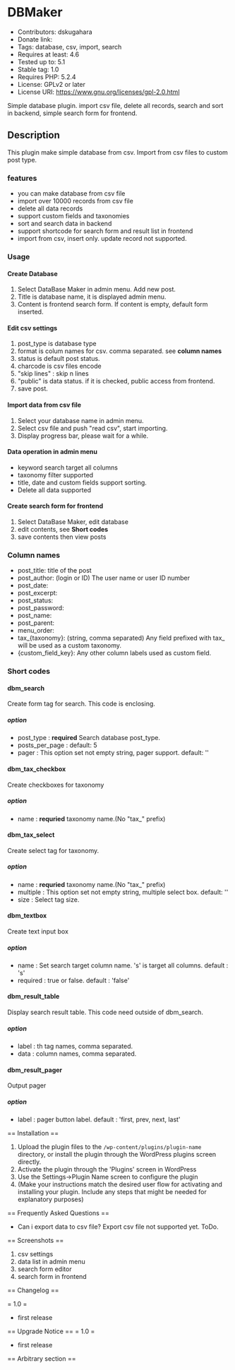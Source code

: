 # DBMaker
* Contributors: dskugahara
* Donate link: 
* Tags: database, csv, import, search
* Requires at least: 4.6
* Tested up to: 5.1
* Stable tag: 1.0
* Requires PHP: 5.2.4
* License: GPLv2 or later
* License URI: https://www.gnu.org/licenses/gpl-2.0.html

Simple database plugin. import csv file, delete all records, 
search and sort in backend, simple search form for frontend.

## Description

This plugin make simple database from csv.
Import from csv files to custom post type.

### features
* you can make database from csv file
* import over 10000 records from csv file
* delete all data records
* support custom fields and taxonomies
* sort and search data in backend
* support shortcode for search form and result list in frontend
* import from csv, insert only. update record not supported.

### Usage

#### Create Database
1. Select DataBase Maker in admin menu. Add new post.
1. Title is database name, it is displayed admin menu.
1. Content is frontend search form. If content is empty, default form inserted.
#### Edit csv settings
1. post_type is database type
1. format is colum names for csv. comma separated. see **column names**
1. status is default post status.
1. charcode is csv files encode
1. "skip lines" : skip n lines
1. "public" is data status. if it is checked, public access from frontend.
1. save post. 

#### Import data from csv file
1. Select your database name  in admin menu.
1. Select csv file and push "read csv", start importing.
1. Display progress bar, please wait for a while.

#### Data operation in admin menu
* keyword search target all columns
* taxonomy filter supported
* title, date and  custom fields support sorting.
* Delete all data supported

#### Create search form for frontend
1. Select DataBase Maker, edit database
1. edit contents, see **Short codes**
1. save contents then view posts

### Column names
* post_title: title of the post
* post_author: (login or ID) The user name or user ID number
* post_date:
* post_excerpt:
* post_status:
* post_password:
* post_name:
* post_parent:
* menu_order:
* tax_{taxonomy}: (string, comma separated) Any field prefixed with tax_ will be used as a custom taxonomy.
* {custom_field_key}: Any other column labels used as custom field.

### Short codes

#### dbm_search
Create form tag for search. This code is enclosing.

##### option
* post_type : **required** Search database post_type.
* posts_per_page : default: 5
* pager : This option set not empty string, pager support. default: ''

#### dbm_tax_checkbox
Create checkboxes for taxonomy

##### option
* name : **requried** taxonomy name.(No "tax_" prefix)

#### dbm_tax_select
Create select tag for taxonomy.

##### option
* name : **requried** taxonomy name.(No "tax_" prefix)
* multiple : This option set not empty string, multiple select box. default: ''
* size : Select tag size.

#### dbm_textbox
Create text input box

##### option
* name : Set search target column name. 's' is target all columns. default : 's'
* required : true or false.  default : 'false'

#### dbm_result_table
Display search result table. This code need outside of dbm_search.

##### option
* label : th tag names, comma separated.
* data : column names, comma separated.

#### dbm_result_pager
Output pager

##### option
* label : pager button label. default : 'first, prev, next, last'

== Installation ==

1. Upload the plugin files to the `/wp-content/plugins/plugin-name` directory, or install the plugin through the WordPress plugins screen directly.
1. Activate the plugin through the 'Plugins' screen in WordPress
1. Use the Settings->Plugin Name screen to configure the plugin
1. (Make your instructions match the desired user flow for activating and installing your plugin. Include any steps that might be needed for explanatory purposes)


== Frequently Asked Questions ==
* Can i export data to csv file?
Export csv file not supported yet. ToDo.


== Screenshots ==
1. csv settings
2. data list in admin menu
3. search form editor
4. search form in frontend

== Changelog ==

= 1.0 =
* first release

== Upgrade Notice == 
= 1.0 =
* first release

== Arbitrary section ==


